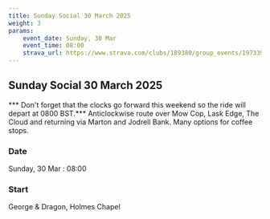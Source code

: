 ```yaml
---
title: Sunday Social 30 March 2025
weight: 3
params:
    event_date: Sunday, 30 Mar
    event_time: 08:00
    strava_url: https://www.strava.com/clubs/189380/group_events/1973398
---
```


## Sunday Social 30 March 2025 

*** Don&#39;t forget that the clocks go forward this weekend so the ride will depart at 0800 BST.***
Anticlockwise route over Mow Cop, Lask Edge, The Cloud and returning via Marton and Jodrell Bank.  Many options for coffee stops.

### Date

Sunday, 30 Mar : 08:00

### Start

George &amp; Dragon, Holmes Chapel


